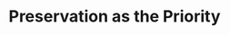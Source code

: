---
abstract: null
creators:
- Paul Stokes
- Tamsin Burland
date: null
document_url: https://services.phaidra.univie.ac.at/api/object/o:1424813/download
grand_parent: iPRES
institutions:
- Jisc
keywords: []
landing_page_url: https://phaidra.univie.ac.at/o:1424813
language: eng
layout: publication
license: All rights reserved
notes_url: null
parent: iPRES 2021
publication_type: lightning talk
size: 120341
slides_url: null
source_name: iPRES
stream_url: null
title: Preservation as the Priority
year: 2021
---